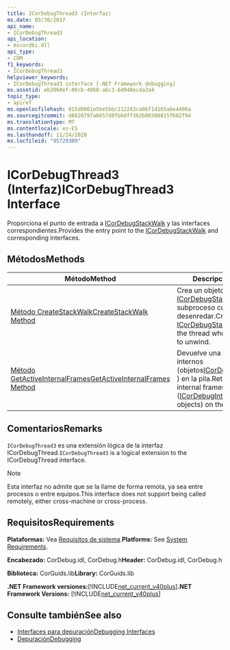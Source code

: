 ```yaml
---
title: ICorDebugThread3 (Interfaz)
ms.date: 03/30/2017
api_name:
- ICorDebugThread3
api_location:
- mscordbi.dll
api_type:
- COM
f1_keywords:
- ICorDebugThread3
helpviewer_keywords:
- ICorDebugThread3 interface [.NET Framework debugging]
ms.assetid: eb2860ef-06cb-4968-a6c3-6d048ecda2a4
topic_type:
- apiref
ms.openlocfilehash: 015d0061e5be5bbc212243ca06f1d165abe4496a
ms.sourcegitcommit: d8020797a6657d0fbbdff362b80300815f682f94
ms.translationtype: MT
ms.contentlocale: es-ES
ms.lasthandoff: 11/24/2020
ms.locfileid: "95729309"
---
```

# <a name="icordebugthread3-interface"></a><span data-ttu-id="8cdcb-102">ICorDebugThread3 (Interfaz)</span><span class="sxs-lookup"><span data-stu-id="8cdcb-102">ICorDebugThread3 Interface</span></span>

<span data-ttu-id="8cdcb-103">Proporciona el punto de entrada a [ICorDebugStackWalk](icordebugstackwalk-interface.md) y las interfaces correspondientes.</span><span class="sxs-lookup"><span data-stu-id="8cdcb-103">Provides the entry point to the [ICorDebugStackWalk](icordebugstackwalk-interface.md) and corresponding interfaces.</span></span>  
  
## <a name="methods"></a><span data-ttu-id="8cdcb-104">Métodos</span><span class="sxs-lookup"><span data-stu-id="8cdcb-104">Methods</span></span>  
  
|<span data-ttu-id="8cdcb-105">Método</span><span class="sxs-lookup"><span data-stu-id="8cdcb-105">Method</span></span>|<span data-ttu-id="8cdcb-106">Descripción</span><span class="sxs-lookup"><span data-stu-id="8cdcb-106">Description</span></span>|  
|------------|-----------------|  
|[<span data-ttu-id="8cdcb-107">Método CreateStackWalk</span><span class="sxs-lookup"><span data-stu-id="8cdcb-107">CreateStackWalk Method</span></span>](icordebugthread3-createstackwalk-method.md)|<span data-ttu-id="8cdcb-108">Crea un objeto [ICorDebugStackWalk](icordebugstackwalk-interface.md) para el subproceso cuya pila desea desenredar.</span><span class="sxs-lookup"><span data-stu-id="8cdcb-108">Creates an [ICorDebugStackWalk](icordebugstackwalk-interface.md) object for the thread whose stack you want to unwind.</span></span>|  
|[<span data-ttu-id="8cdcb-109">Método GetActiveInternalFrames</span><span class="sxs-lookup"><span data-stu-id="8cdcb-109">GetActiveInternalFrames Method</span></span>](icordebugthread3-getactiveinternalframes-method.md)|<span data-ttu-id="8cdcb-110">Devuelve una matriz de Marcos internos (objetos[ICorDebugInternalFrame2](icordebuginternalframe2-interface.md) ) en la pila.</span><span class="sxs-lookup"><span data-stu-id="8cdcb-110">Returns an array of internal frames ([ICorDebugInternalFrame2](icordebuginternalframe2-interface.md) objects) on the stack.</span></span>|  
  
## <a name="remarks"></a><span data-ttu-id="8cdcb-111">Comentarios</span><span class="sxs-lookup"><span data-stu-id="8cdcb-111">Remarks</span></span>  

 <span data-ttu-id="8cdcb-112">`ICorDebugThread3` es una extensión lógica de la interfaz ICorDebugThread.</span><span class="sxs-lookup"><span data-stu-id="8cdcb-112">`ICorDebugThread3` is a logical extension to the ICorDebugThread interface.</span></span>  
  
> [!NOTE]
> <span data-ttu-id="8cdcb-113">Esta interfaz no admite que se la llame de forma remota, ya sea entre procesos o entre equipos.</span><span class="sxs-lookup"><span data-stu-id="8cdcb-113">This interface does not support being called remotely, either cross-machine or cross-process.</span></span>  
  
## <a name="requirements"></a><span data-ttu-id="8cdcb-114">Requisitos</span><span class="sxs-lookup"><span data-stu-id="8cdcb-114">Requirements</span></span>  

 <span data-ttu-id="8cdcb-115">**Plataformas:** Vea [Requisitos de sistema](../../get-started/system-requirements.md).</span><span class="sxs-lookup"><span data-stu-id="8cdcb-115">**Platforms:** See [System Requirements](../../get-started/system-requirements.md).</span></span>  
  
 <span data-ttu-id="8cdcb-116">**Encabezado:** CorDebug.idl, CorDebug.h</span><span class="sxs-lookup"><span data-stu-id="8cdcb-116">**Header:** CorDebug.idl, CorDebug.h</span></span>  
  
 <span data-ttu-id="8cdcb-117">**Biblioteca:** CorGuids.lib</span><span class="sxs-lookup"><span data-stu-id="8cdcb-117">**Library:** CorGuids.lib</span></span>  
  
 <span data-ttu-id="8cdcb-118">**.NET Framework versiones:**[!INCLUDE[net_current_v40plus](../../../../includes/net-current-v40plus-md.md)]</span><span class="sxs-lookup"><span data-stu-id="8cdcb-118">**.NET Framework Versions:** [!INCLUDE[net_current_v40plus](../../../../includes/net-current-v40plus-md.md)]</span></span>  
  
## <a name="see-also"></a><span data-ttu-id="8cdcb-119">Consulte también</span><span class="sxs-lookup"><span data-stu-id="8cdcb-119">See also</span></span>

- [<span data-ttu-id="8cdcb-120">Interfaces para depuración</span><span class="sxs-lookup"><span data-stu-id="8cdcb-120">Debugging Interfaces</span></span>](debugging-interfaces.md)
- [<span data-ttu-id="8cdcb-121">Depuración</span><span class="sxs-lookup"><span data-stu-id="8cdcb-121">Debugging</span></span>](index.md)
